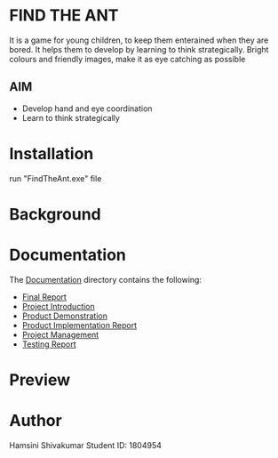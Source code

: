 # FIND THE ANT

It is a game for young children, to keep them enterained when they are bored. It helps them to develop by learning to think strategically. Bright colours and friendly images, make it as eye catching as possible

## AIM
- Develop hand and eye coordination 
- Learn to think strategically

# Installation
run "FindTheAnt.exe" file

# Background

# Documentation
The [Documentation](https://cseegit.essex.ac.uk/ce301_21-22/CE301_shivakumar_hamsini/-/tree/master/Documentation) directory contains the following:
- [Final Report](https://cseegit.essex.ac.uk/ce301_21-22/CE301_shivakumar_hamsini/-/blob/master/Documentation/CE301%20Final%20Report%20(1804954).docx)
- [Project Introduction](https://cseegit.essex.ac.uk/ce301_21-22/CE301_shivakumar_hamsini/-/blob/master/Documentation/Project%20introduction.docx)
- [Product Demonstration](https://cseegit.essex.ac.uk/ce301_21-22/CE301_shivakumar_hamsini/-/blob/master/Documentation/ProductDemonstration.mdhttps://cseegit.essex.ac.uk/ce301_21-22/CE301_shivakumar_hamsini/-/blob/master/Documentation/ProductDemonstration.md)
- [Product Implementation Report](https://cseegit.essex.ac.uk/ce301_21-22/CE301_shivakumar_hamsini/-/blob/master/Documentation/ProductImplementationReport.md)
- [Project Management](https://cseegit.essex.ac.uk/ce301_21-22/CE301_shivakumar_hamsini/-/blob/master/Documentation/ProjectManagement.md)
- [Testing Report](https://cseegit.essex.ac.uk/ce301_21-22/CE301_shivakumar_hamsini/-/blob/master/Documentation/TestingReport.md)

# Preview

# Author
Hamsini Shivakumar
Student ID: 1804954
